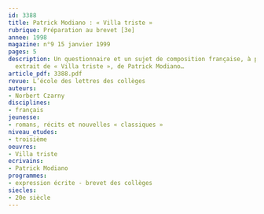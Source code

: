 ```yaml
---
id: 3388
title: Patrick Modiano : « Villa triste » 
rubrique: Préparation au brevet [3e]
annee: 1998
magazine: n°9 15 janvier 1999
pages: 5
description: Un questionnaire et un sujet de composition française, à partir d’un
  extrait de « Villa triste », de Patrick Modiano…
article_pdf: 3388.pdf
revue: L’école des lettres des collèges
auteurs:
- Norbert Czarny
disciplines:
- français
jeunesse:
- romans, récits et nouvelles « classiques »
niveau_etudes:
- troisième
oeuvres:
- Villa triste
ecrivains:
- Patrick Modiano
programmes:
- expression écrite - brevet des collèges
siecles:
- 20e siècle
---
```

